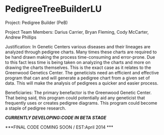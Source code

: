 PedigreeTreeBuilderLU
=====================

Project: Pedigree Builder (PeB)

Project Team Members: Darius Carrier, Bryan Fleming, Cody McCarter, Andrew Phillips

Justification: In Genetic Centers various diseases and their lineages are analyzed through pedigree charts. Many times these charts are required to be hand drawn making the process time-consuming and error-prone. Due to this fact less time is being taken on analyzing the charts and more on drawing the charts themselves. This is the exact case as it relates to the Greenwood Genetics Center. The geneticists need an efficient and effective program that can and will generate a pedigree chart from a given set of data. This will make the analysis of pedigrees a quicker and easier process.

Beneficiaries: The primary benefactor is the Greenwood Genetic Center. That being said, this program could potentially aid any geneticist that frequently uses or creates pedigree diagrams. This program could become a staple of pedigree research.

***CURRENTLY DEVELOPING:CODE IN BETA STAGE***

***FINAL CODE COMING SOON / EST:April 2014 ***

